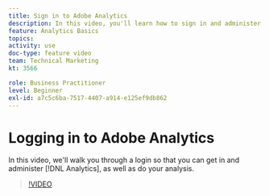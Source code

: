 ```yaml
---
title: Sign in to Adobe Analytics
description: In this video, you'll learn how to sign in and administer Analytics and begin your analysis.
feature: Analytics Basics
topics: 
activity: use
doc-type: feature video
team: Technical Marketing
kt: 3566

role: Business Practitioner
level: Beginner
exl-id: a7c5c6ba-7517-4407-a914-e125ef9db862
---
```

# Logging in to Adobe Analytics

In this video, we'll walk you through a login so that you can get in and administer [!DNL Analytics], as well as do your analysis.

>[!VIDEO](https://video.tv.adobe.com/v/28771/?quality=12)
